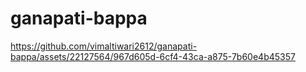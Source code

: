 # ganapati-bappa



https://github.com/vimaltiwari2612/ganapati-bappa/assets/22127564/967d605d-6cf4-43ca-a875-7b60e4b45357

